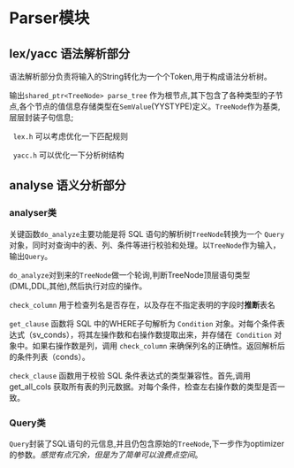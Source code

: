 # Parser模块
## lex/yacc 语法解析部分

语法解析部分负责将输入的String转化为一个个Token,用于构成语法分析树。

输出`shared_ptr<TreeNode> parse_tree` 作为根节点,其下包含了各种类型的子节点,各个节点的值信息存储类型在`SemValue`(YYSTYPE)定义。`TreeNode`作为基类,层层封装子句信息;

` lex.h` 可以考虑优化一下匹配规则

` yacc.h` 可以优化一下分析树结构

## analyse 语义分析部分 
### analyser类
关键函数`do_analyze`主要功能是将 SQL 语句的解析树`TreeNode`转换为一个 `Query` 对象，同时对查询中的表、列、条件等进行校验和处理。以`TreeNode`作为输入，输出`Query`。

`do_analyze`对到来的`TreeNode`做一个轮询,判断TreeNode顶层语句类型(DML,DDL,其他),然后执行对应的操作。

`check_column` 用于检查列名是否存在，以及存在不指定表明的字段时**推断**表名

`get_clause` 函数将 SQL 中的WHERE子句解析为 `Condition` 对象。对每个条件表达式（sv_conds），将其左操作数和右操作数提取出来，并存储在` Condition` 对象中。如果右操作数是列，调用 `check_column` 来确保列名的正确性。返回解析后的条件列表（conds）。

`check_clause` 函数用于校验 SQL 条件表达式的类型兼容性。首先,调用 get_all_cols 获取所有表的列元数据。对每个条件，检查左右操作数的类型是否一致。

### Query类

`Query`封装了SQL语句的元信息,并且仍包含原始的`TreeNode`,下一步作为optimizer的参数。*感觉有点冗余，但是为了简单可以浪费点空间*。
